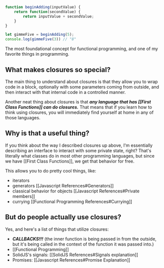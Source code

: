 ```js
function beginAdding(inputValue) {
	return function(secondValue) {
		return inputValue + secondValue;
	}
}

let gimmeFive = beginAdding(5);
console.log(gimmeFive(3)) // "8"
```

The most foundational concept for functional programming, and one of my favorite things in programming.

## What makes closures so special?
The main thing to understand about closures is that they allow you to wrap code in a block, optionally with some parameters coming from outside, and then interact with that internal code in a controlled manner.

Another neat thing about closures is that ***any language that has [[First Class Functions]] can do closures.*** That means that if you learn how to think using closures, you will immediately find yourself at home in any of those languages.

## Why is that a useful thing?
If you think about the way I described closures up above, I'm essentially describing an interface to interact with some private state, right? That's literally what classes do in most other programming languages, but since we have [[First Class Functions]], we get that behavior for free.

This allows you to do pretty cool things, like:

- iterators
- generators [[Javascript References#Generators]]
- classical behavior for objects [[Javascript References#Private members]]
- currying [[Functional Programming References#Currying]]

## But do people actually use closures?
Yes, and here's a list of things that utilize closures:

- ***CALLBACKS!!!*** (the inner function is being passed in from the outside, but it's being called in the context of the function it was passed into.)
- [[Functional Programming]]
- SolidJS's signals: [[SolidJS References#Signals explanation]]
- Promises: [[Javascript References#Promise Explanation]]